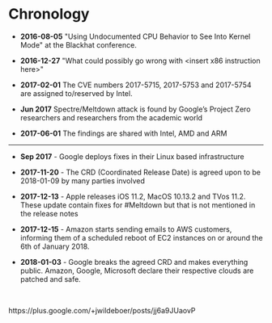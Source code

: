 # Chronology

* **2016-08-05** "Using Undocumented CPU Behavior to See Into Kernel Mode" at the Blackhat conference.

* **2016-12-27** "What could possibly go wrong with &lt;insert x86 instruction here&gt;"

* **2017-02-01** The CVE numbers 2017-5715, 2017-5753 and 2017-5754 are assigned to/reserved by Intel.

* **Jun 2017** Spectre/Meltdown attack is found by Google’s Project Zero researchers and researchers from the academic world

* **2017-06-01** The findings are shared with Intel, AMD and ARM

<hr>

* **Sep 2017** - Google deploys fixes in their Linux based infrastructure

* **2017-11-20** - The CRD (Coordinated Release Date) is agreed upon to be 2018-01-09 by many parties involved

* **2017-12-13** - Apple releases iOS 11.2, MacOS 10.13.2 and TVos 11.2. These update contain fixes for #Meltdown but that is not mentioned in the release notes

* **2017-12-15** - Amazon starts sending emails to AWS customers, informing them of a scheduled reboot of EC2 instances on or around the 6th of January 2018.

* **2018-01-03** - Google breaks the agreed CRD and makes everything public. Amazon, Google, Microsoft declare their respective clouds are patched and safe.
 

<br>
<p align="left">
https://plus.google.com/+jwildeboer/posts/jj6a9JUaovP
</p>
